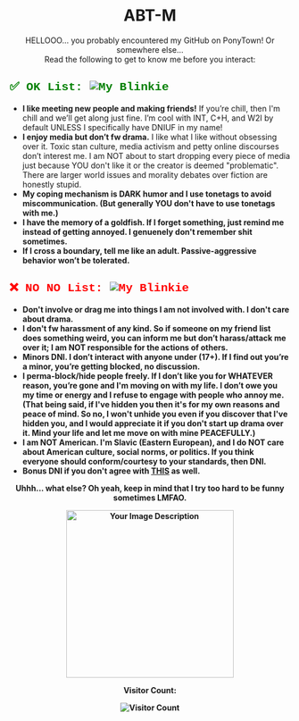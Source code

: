 <div align="center">
  <h1>ABT-M</h1>
  <p>HELLOOO... you probably encountered my GitHub on PonyTown! Or somewhere else...<br>
  Read the following to get to know me before you interact:</p>
</div>

<div align="left">
  <h2 style="color: green; font-family: 'Courier New', Courier, monospace;">✅ OK List: <img src="https://i.imgur.com/Z3TrtGJ.gif" alt="My Blinkie"></h2>
  <ul>
    <li><strong>I like meeting new people and making friends!</strong> If you’re chill, then I'm chill and we’ll get along just fine. I’m cool with INT, C+H, and W2I by default UNLESS I specifically have DNIUF in my name!</li>
    <li><strong>I enjoy media but don’t fw drama.</strong> I like what I like without obsessing over it. Toxic stan culture, media activism and petty online discourses don’t interest me. I am NOT about to start dropping every piece of media just because YOU don't like it or the creator is deemed "problematic". There are larger world issues and morality debates over fiction are honestly stupid.</li>
    <li><strong>My coping mechanism is DARK humor and I use tonetags to avoid miscommunication. (But generally YOU don't have to use tonetags with me.)</li>
    <li><strong>I have the memory of a goldfish.</strong> If I forget something, just remind me instead of getting annoyed. I genuenely don't remember shit sometimes.</li>
    <li><strong>If I cross a boundary, tell me like an adult.</strong> Passive-aggressive behavior won’t be tolerated.</li>
  </ul>
</div>

<div align="left">
  <h2 style="color: red; font-family: 'Courier New', Courier, monospace;">❌ NO NO List: <img src="https://blinkies.cafe/b/display/0106-vicioussmiley.gif" alt="My Blinkie"> </h2>

  <ul>
    <li><strong>Don't involve or drag me into things I am not involved with. I don't care about drama.</strong></li>
    <li><strong>I don't fw harassment of any kind.</strong> So if someone on my friend list does something weird, you can inform me but don’t harass/attack me over it; I am NOT responsible for the actions of others.</li>
    <li><strong>Minors DNI.</strong> I don’t interact with anyone under (17+). If I find out you’re a minor, you’re getting blocked, no discussion.</li>
    <li><strong>I perma-block/hide people freely.</strong> If I don’t like you for WHATEVER reason, you’re gone and I'm moving on with my life. I don’t owe you my time or energy and I refuse to engage with people who annoy me. (That being said, if I've hidden you then it's for my own reasons and peace of mind. So no, I won't unhide you even if you discover that I've hidden you, and I would appreciate it if you don't start up drama over it. Mind your life and let me move on with mine PEACEFULLY.)</li>
    <li><strong>I am NOT American.</strong> I'm Slavic (Eastern European), and I do NOT care about American culture, social norms, or politics. If you think everyone should conform/courtesy to your standards, then DNI.</li>           
    <li><strong>Bonus DNI if you don't agree with <a href="https://i.imgur.com/xkHZT1l.jpeg">THIS</a> as well.</li>
  </ul>
</div>

<div align="center">
  <p><strong>Uhhh... what else? Oh yeah, keep in mind that I try too hard to be funny sometimes LMFAO.</strong></p>
  <img src="https://i.imgur.com/63uaJvl.png" alt="Your Image Description" width="300">
</div>

<!-- Visitor Counter -->
<div align="center">
  <p><strong>Visitor Count:</strong></p>
  <img src="https://komarev.com/ghpvc/?username=GoofyAhhSilly&color=blue" alt="Visitor Count">
</div>
